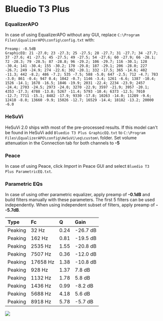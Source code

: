 # Bluedio T3 Plus

### EqualizerAPO
In case of using EqualizerAPO without any GUI, replace `C:\Program Files\EqualizerAPO\config\config.txt`
with:
```
Preamp: -0.5dB
GraphicEQ: 21 -27.0; 23 -27.3; 25 -27.5; 28 -27.7; 31 -27.7; 34 -27.7; 37 -27.6; 41 -27.5; 45 -27.5; 49 -27.5; 54 -27.6; 60 -27.9; 66 -28.1; 72 -28.3; 79 -28.5; 87 -28.8; 96 -29.2; 106 -29.7; 116 -30.1; 128 -30.4; 141 -30.4; 155 -30.2; 170 -29.8; 187 -29.1; 206 -28.0; 227 -26.7; 249 -24.9; 274 -22.6; 302 -20.1; 332 -17.5; 365 -14.6; 402 -11.3; 442 -8.2; 486 -7.2; 535 -7.5; 588 -5.0; 647 -2.5; 712 -4.7; 783 -3.0; 861 -0.4; 947 0.4; 1042 -0.7; 1146 -3.4; 1261 -6.6; 1387 -10.4; 1526 -14.1; 1678 -16.5; 1846 -19.9; 2031 -22.4; 2234 -23.9; 2457 -24.4; 2703 -24.5; 2973 -24.0; 3270 -22.9; 3597 -21.9; 3957 -20.1; 4353 -17.3; 4788 -13.8; 5267 -11.4; 5793 -10.4; 6373 -12.5; 7010 -12.7; 7711 -15.1; 8482 -17.9; 9330 -17.8; 10263 -14.0; 11289 -9.6; 12418 -8.0; 13660 -9.9; 15026 -12.7; 16529 -14.4; 18182 -13.2; 20000 -6.0
```

### HeSuVi
HeSuVi 2.0 ships with most of the pre-processed results. If this model can't be found in HeSuVi add
`Bluedio T3 Plus GraphicEQ.txt` to `C:\Program Files\EqualizerAPO\config\HeSuVi\eq\custom\` folder.
Set volume attenuation in the Connection tab for both channels to **-5**

### Peace
In case of using Peace, click *Import* in Peace GUI and select `Bluedio T3 Plus ParametricEQ.txt`.

### Parametric EQs
In case of using other parametric equalizer, apply preamp of **-0.1dB** and build filters manually
with these parameters. The first 5 filters can be used independently.
When using independent subset of filters, apply preamp of **--5.7dB**.

| Type    | Fc       |    Q | Gain     |
|:--------|:---------|:-----|:---------|
| Peaking | 32 Hz    | 0.24 | -26.7 dB |
| Peaking | 162 Hz   | 0.81 | -19.5 dB |
| Peaking | 2535 Hz  | 1.55 | -20.8 dB |
| Peaking | 7507 Hz  | 0.36 | -12.0 dB |
| Peaking | 17658 Hz | 1.38 | -10.8 dB |
| Peaking | 928 Hz   | 1.37 | 7.8 dB   |
| Peaking | 1132 Hz  | 1.78 | 5.8 dB   |
| Peaking | 1436 Hz  | 0.99 | -8.2 dB  |
| Peaking | 5688 Hz  | 4.18 | 5.6 dB   |
| Peaking | 8918 Hz  | 5.78 | -5.7 dB  |

![](https://raw.githubusercontent.com/jaakkopasanen/AutoEq/master/results/rtings/sbaf-serious/Bluedio%20T3%20Plus/Bluedio%20T3%20Plus.png)